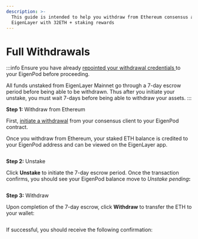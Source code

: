 ```yaml
---
description: >-
  This guide is intended to help you withdraw from Ethereum consensus and
  EigenLayer with 32ETH + staking rewards
---
```


# Full Withdrawals

:::info
Ensure you have already [repointed your withdrawal credentials ](../repointing-a-validators-withdrawal-credentials.md) to your EigenPod before proceeding.

All funds unstaked from EigenLayer Mainnet go through a 7-day escrow period before being able to be withdrawn. Thus after you initiate your unstake, you must wait 7-days before being able to withdraw your assets.
:::

**Step 1:** Withdraw from Ethereum

First, [initiate a withdrawal](withdrawing-a-validator-from-consensus-layer.md) from your consensus client to your EigenPod contract.&#x20;

Once you withdraw from Ethereum, your staked ETH balance is credited to your EigenPod address and can be viewed on the EigenLayer app.

<figure><img src="../../../../.gitbook/assets/Screenshot 2023-03-23 at 2.04.08 PM.png" alt=""/><figcaption></figcaption></figure>

**Step 2:** Unstake

Click **Unstake** to initiate the 7-day escrow period. Once the transaction confirms, you should see your EigenPod balance move to _Unstake pending_**:**

<figure><img src="../../../../.gitbook/assets/Screenshot 2023-03-23 at 2.09.26 PM.png" alt=""/><figcaption></figcaption></figure>

**Step 3:** Withdraw

Upon completion of the 7-day escrow, click **Withdraw** to transfer the ETH to your wallet:

<figure><img src="../../../../.gitbook/assets/Screenshot 2023-03-23 at 2.12.35 PM.png" alt=""/><figcaption></figcaption></figure>

If successful, you should receive the following confirmation:

<figure><img src="../../../../.gitbook/assets/Screenshot 2023-03-23 at 2.13.15 PM.png" alt=""/><figcaption></figcaption></figure>
